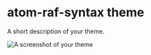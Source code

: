 # atom-raf-syntax theme

A short description of your theme.

![A screenshot of your theme](http://i.imgur.com/qjKLSHR.png)
